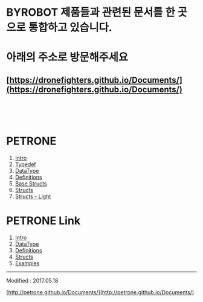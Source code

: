 



# BYROBOT 제품들과 관련된 문서를 한 곳으로 통합하고 있습니다.

# 아래의 주소로 방문해주세요

## [https://dronefighters.github.io/Documents/](https://dronefighters.github.io/Documents/)



<br>
<br>
<br>



# PETRONE

1. [Intro](kr/protocol/intro.md)
2. [Typedef](kr/protocol/typedef.md)
3. [DataType](kr/protocol/datatype.md)
4. [Definitions](kr/protocol/definitions.md)
5. [Base Structs](kr/protocol/base_structs.md)
6. [Structs](kr/protocol/structs.md)
7. [Structs - Light](kr/protocol/structs_light.md)


# PETRONE Link

1. [Intro](kr/protocol/link/intro.md)
2. [DataType](kr/protocol/link/datatype.md)
3. [Definitions](kr/protocol/link/definitions.md)
4. [Structs](kr/protocol/link/structs.md)
5. [Examples](kr/protocol/link/examples.md)



---

Modified : 2017.05.18

[http://petrone.github.io/Documents/](http://petrone.github.io/Documents/)
